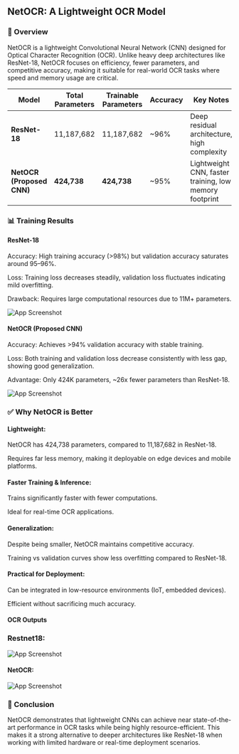 ## NetOCR: A Lightweight OCR Model
### 📖 Overview

NetOCR is a lightweight Convolutional Neural Network (CNN) designed for Optical Character Recognition (OCR).
Unlike heavy deep architectures like ResNet-18, NetOCR focuses on efficiency, fewer parameters, and competitive accuracy, making it suitable for real-world OCR tasks where speed and memory usage are critical.


| Model                     | Total Parameters | Trainable Parameters | Accuracy | Key Notes                                              |
| ------------------------- | ---------------- | -------------------- | -------- | ------------------------------------------------------ |
| **ResNet-18**             | 11,187,682       | 11,187,682           | \~96%    | Deep residual architecture, high complexity            |
| **NetOCR (Proposed CNN)** | **424,738**      | **424,738**          | \~95%    | Lightweight CNN, faster training, low memory footprint |


### 📊 Training Results
#### ResNet-18

Accuracy: High training accuracy (>98%) but validation accuracy saturates around 95–96%.

Loss: Training loss decreases steadily, validation loss fluctuates indicating mild overfitting.

Drawback: Requires large computational resources due to 11M+ parameters.

![App Screenshot]("C:\PROJECTS\OCR\Output\restnet18.png")

#### NetOCR (Proposed CNN)

Accuracy: Achieves >94% validation accuracy with stable training.

Loss: Both training and validation loss decrease consistently with less gap, showing good generalization.

Advantage: Only 424K parameters, ~26x fewer parameters than ResNet-18.

![App Screenshot]("C:\PROJECTS\OCR\Output\cnn.png")

### ✅ Why NetOCR is Better

#### Lightweight:

NetOCR has 424,738 parameters, compared to 11,187,682 in ResNet-18.

Requires far less memory, making it deployable on edge devices and mobile platforms.

#### Faster Training & Inference:

Trains significantly faster with fewer computations.

Ideal for real-time OCR applications.

#### Generalization:

Despite being smaller, NetOCR maintains competitive accuracy.

Training vs validation curves show less overfitting compared to ResNet-18.

#### Practical for Deployment:

Can be integrated in low-resource environments (IoT, embedded devices).

Efficient without sacrificing much accuracy.


#### OCR Outputs

### Restnet18:
![App Screenshot]("C:\PROJECTS\OCR\Output\restnet18_ocr.png")

#### NetOCR:
![App Screenshot]("C:\PROJECTS\OCR\Output\Proposed_cnn_ocr.png")

### 🚀 Conclusion

NetOCR demonstrates that lightweight CNNs can achieve near state-of-the-art performance in OCR tasks while being highly resource-efficient.
This makes it a strong alternative to deeper architectures like ResNet-18 when working with limited hardware or real-time deployment scenarios.
